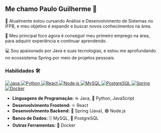 ## Me chamo Paulo Guilherme 👋 

🚀 Atualmente estou cursando Análise e Desenvolvimento de Sistemas no IFPB, e meu objetivo é expandir e buscar novos conhecimentos na área.

🎯 Meu principal foco agora é conseguir meu primeiro emprego na área, para adquirir experiência e continuar aprendendo.

💻 Sou apaixonado por Java e suas tecnologias, e estou me aprofundando no ecossistema Spring por meio de projetos pessoais.

 ### Habilidades 🛠️
 
<p align="left">
  <a href="https://www.java.com/" target="_blank"> <img src="https://img.shields.io/badge/Java-007396?style=for-the-badge&logo=java&logoColor=white" alt="Java"/> </a>
  <a href="https://www.python.org" target="_blank"> <img src="https://img.shields.io/badge/Python-3776AB?style=for-the-badge&logo=python&logoColor=white" alt="Python"/> </a>
  <a href="https://react.dev/" target="_blank"> <img src="https://img.shields.io/badge/React-61DAFB?style=for-the-badge&logo=react&logoColor=black" alt="React"/> </a>
  <a href="https://nodejs.org/en/" target="_blank"> <img src="https://img.shields.io/badge/Node.js-339933?style=for-the-badge&logo=node.js&logoColor=white" alt="Node.js"/> </a>
  <a href="https://www.mysql.com/" target="_blank"> <img src="https://img.shields.io/badge/MySQL-4479A1?style=for-the-badge&logo=mysql&logoColor=white" alt="MySQL"/> </a>
  <a href="https://www.postgresql.org/" target="_blank"> <img src="https://img.shields.io/badge/PostgreSQL-316192?style=for-the-badge&logo=postgresql&logoColor=white" alt="PostgreSQL"/> </a>
  <a href="https://spring.io/" target="_blank"> <img src="https://img.shields.io/badge/Spring-6DB33F?style=for-the-badge&logo=spring&logoColor=white" alt="Spring"/> </a>
  <a href="https://www.docker.com/" target="_blank"> <img src="https://img.shields.io/badge/Docker-2496ED?style=for-the-badge&logo=docker&logoColor=white" alt="Docker"/> </a>
</p>

* **Linguagens de Programação:** ☕ Java, 🐍 Python, JavaScript
* **Desenvolvimento Frontend:** ⚛️ React
* **Desenvolvimento Backend:** 🌱 Spring (Java), 🟢 Node.js
* **Banco de Dados:** 🗄️ MySQL, 🐘 PostgreSQL
* **Outras Ferramentas:** 🐳 Docker

<!-- ### Projetos 💻

#### Sistema de Orçamento e Inventário

Este projeto é um sistema destinado à inventariação de equipamentos e controle patrimonial. Estou desenvolvendo esta aplicação com o objetivo de aprender e me aprofundar no ecossistema Spring.

**Tecnologias Utilizadas:**
* **Backend:** Java, Spring
* **Frontend:** React
* **Banco de Dados:** PostgreSQL --!>
